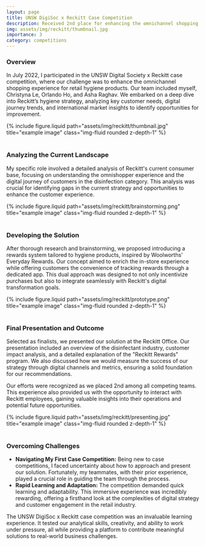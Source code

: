 ```yaml
---
layout: page
title: UNSW DigiSoc x Reckitt Case Competition
description: Received 2nd place for enhancing the omnichannel shopping experience through tangible rewards and analysing digital trends.
img: assets/img/reckitt/thumbnail.jpg
importance: 3
category: competitions
---
```



### Overview

In July 2022, I participated in the UNSW Digital Society x Reckitt case competition, where our challenge was to enhance the omnichannel shopping experience for retail hygiene products. Our team included myself, Christyna Le, Orlando Ho, and Asha Raghav. We embarked on a deep dive into Reckitt’s hygiene strategy, analyzing key customer needs, digital journey trends, and international market insights to identify opportunities for improvement.

<div class="row justify-content-sm-center">
    <div class="col-sm-8 mt-3 mt-md-0">
        {% include figure.liquid path="assets/img/reckitt/thumbnail.jpg" title="example image" class="img-fluid rounded z-depth-1" %}
    </div>
</div>


<br>

### Analyzing the Current Landscape

My specific role involved a detailed analysis of Reckitt's current consumer base, focusing on understanding the omnishopper experience and the digital journey of customers in the disinfection category. This analysis was crucial for identifying gaps in the current strategy and opportunities to enhance the customer experience.

<div class="row justify-content-sm-center">
    <div class="col-sm-7 mt-3 mt-md-0">
        {% include figure.liquid path="assets/img/reckitt/brainstorming.png" title="example image" class="img-fluid rounded z-depth-1" %}
    </div>
</div>

<br>

### Developing the Solution

After thorough research and brainstorming, we proposed introducing a rewards system tailored to hygiene products, inspired by Woolworths' Everyday Rewards. Our concept aimed to enrich the in-store experience while offering customers the convenience of tracking rewards through a dedicated app. This dual approach was designed to not only incentivize purchases but also to integrate seamlessly with Reckitt's digital transformation goals.

<div class="row justify-content-sm-center">
    <div class="col-sm-9 mt-3 mt-md-0">
        {% include figure.liquid path="assets/img/reckitt/prototype.png" title="example image" class="img-fluid rounded z-depth-1" %}
    </div>
</div>

<br>

### Final Presentation and Outcome

Selected as finalists, we presented our solution at the Reckitt Office. Our presentation included an overview of the disinfectant industry, customer impact analysis, and a detailed explanation of the "Reckitt Rewards" program. We also discussed how we would measure the success of our strategy through digital channels and metrics, ensuring a solid foundation for our recommendations.

Our efforts were recognized as we placed 2nd among all competing teams. This experience also provided us with the opportunity to interact with Reckitt employees, gaining valuable insights into their operations and potential future opportunities.

<div class="row justify-content-sm-center">
    <div class="col-sm-9 mt-3 mt-md-0">
        {% include figure.liquid path="assets/img/reckitt/presenting.jpg" title="example image" class="img-fluid rounded z-depth-1" %}
    </div>
</div>

<br>

### Overcoming Challenges

- **Navigating My First Case Competition:** Being new to case competitions, I faced uncertainty about how to approach and present our solution. Fortunately, my teammates, with their prior experience, played a crucial role in guiding the team through the process.
- **Rapid Learning and Adaptation:** The competition demanded quick learning and adaptability. This immersive experience was incredibly rewarding, offering a firsthand look at the complexities of digital strategy and customer engagement in the retail industry.

The UNSW DigiSoc x Reckitt case competition was an invaluable learning experience. It tested our analytical skills, creativity, and ability to work under pressure, all while providing a platform to contribute meaningful solutions to real-world business challenges.